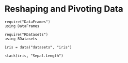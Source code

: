 # Reshaping and Pivoting Data

    require("DataFrames")
    using DataFrames

    require("RDatasets")
    using RDatasets

    iris = data("datasets", "iris")

    stack(iris, "Sepal.Length")
